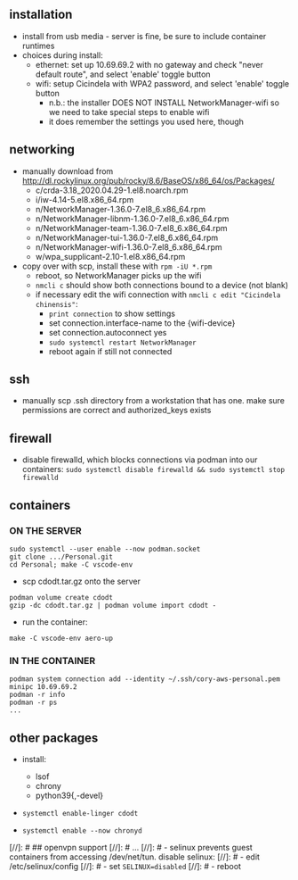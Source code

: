 ## installation

- install from usb media - server is fine, be sure to include container runtimes
- choices during install:
    - ethernet: set up 10.69.69.2 with no gateway and check "never default route", and select 'enable' toggle button
    - wifi: setup Cicindela with WPA2 password, and select 'enable' toggle button
        - n.b.: the installer DOES NOT INSTALL NetworkManager-wifi so we need to take special steps to enable wifi
        - it does remember the settings you used here, though

## networking
- manually download from http://dl.rockylinux.org/pub/rocky/8.6/BaseOS/x86_64/os/Packages/
    - c/crda-3.18_2020.04.29-1.el8.noarch.rpm
    - i/iw-4.14-5.el8.x86_64.rpm
    - n/NetworkManager-1.36.0-7.el8_6.x86_64.rpm
    - n/NetworkManager-libnm-1.36.0-7.el8_6.x86_64.rpm
    - n/NetworkManager-team-1.36.0-7.el8_6.x86_64.rpm
    - n/NetworkManager-tui-1.36.0-7.el8_6.x86_64.rpm
    - n/NetworkManager-wifi-1.36.0-7.el8_6.x86_64.rpm
    - w/wpa_supplicant-2.10-1.el8.x86_64.rpm
- copy over with scp, install these with `rpm -iU *.rpm`
    - reboot, so NetworkManager picks up the wifi
    - `nmcli c` should show both connections bound to a device (not blank) 
    - if necessary edit the wifi connection with `nmcli c edit "Cicindela chinensis"`:
        - `print connection` to show settings
        - set connection.interface-name to the {wifi-device}
        - set connection.autoconnect yes
        - `sudo systemctl restart NetworkManager`
        - reboot again if still not connected

## ssh
- manually scp .ssh directory from a workstation that has one. make sure
    permissions are correct and authorized_keys exists

## firewall
- disable firewalld, which blocks connections via podman into our containers:
    `sudo systemctl disable firewalld && sudo systemctl stop firewalld`

## containers

### ON THE SERVER
```
sudo systemctl --user enable --now podman.socket
git clone .../Personal.git
cd Personal; make -C vscode-env
```

- scp cdodt.tar.gz onto the server
```
podman volume create cdodt
gzip -dc cdodt.tar.gz | podman volume import cdodt -
```

- run the container:
```
make -C vscode-env aero-up
```

### IN THE CONTAINER
```
podman system connection add --identity ~/.ssh/cory-aws-personal.pem minipc 10.69.69.2
podman -r info
podman -r ps
...
```

## other packages
- install:
    - lsof
    - chrony
    - python39{,-devel}

- `systemctl enable-linger cdodt`
- `systemctl enable --now chronyd`

[//]: # ## openvpn support
[//]: # ...
[//]: # - selinux prevents guest containers from accessing /dev/net/tun. disable selinux:
[//]: #     - edit /etc/selinux/config
[//]: #     - set `SELINUX=disabled` 
[//]: #     - reboot
